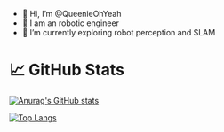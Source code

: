 - 👋 Hi, I’m @QueenieOhYeah
- 👀 I am an robotic engineer
- 🌱 I’m currently exploring robot perception and SLAM
<!-- - 💞️ I’m looking to collaborate on ...
- 📫 How to reach me ... -->

# 📈 GitHub Stats

[![Anurag's GitHub stats](https://github-readme-stats.vercel.app/api?username=QueenieOhYeah&count_private=true&show_icons=true&theme=dark)](https://github.com/anuraghazra/github-readme-stats)
<!---
QueenieOhYeah/QueenieOhYeah is a ✨ special ✨ repository because its `README.md` (this file) appears on your GitHub profile.
You can click the Preview link to take a look at your changes.
--->
[![Top Langs](https://github-readme-stats.vercel.app/api/top-langs/?username=QueenieOhYeah&hide=javascript&theme=dark)](https://github.com/anuraghazra/github-readme-stats)

